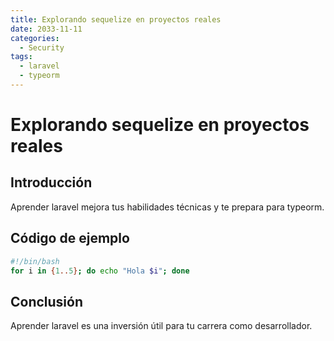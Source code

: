 ```yaml
---
title: Explorando sequelize en proyectos reales
date: 2033-11-11
categories:
  - Security
tags:
  - laravel
  - typeorm
---
```


# Explorando sequelize en proyectos reales

## Introducción

Aprender laravel mejora tus habilidades técnicas y te prepara para typeorm.

## Código de ejemplo

```bash
#!/bin/bash
for i in {1..5}; do echo "Hola $i"; done
```

## Conclusión

Aprender laravel es una inversión útil para tu carrera como desarrollador.